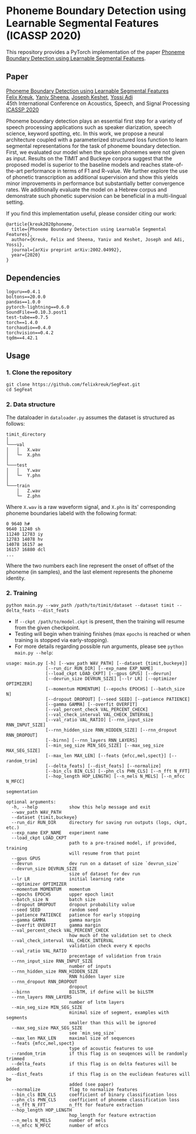# Phoneme Boundary Detection using Learnable Segmental Features (ICASSP 2020)

This repository provides a PyTorch implementation of the paper [Phoneme Boundary Detection using Learnable Segmental Features](https://arxiv.org/pdf/2002.04992.pdf).

## Paper
[Phoneme Boundary Detection using Learnable Segmental Features](https://arxiv.org/pdf/2002.04992.pdf)
</br>
[Felix Kreuk](https://scholar.google.co.il/citations?user=UiERcYsAAAAJ&hl=en), [Yaniv Sheena](https://dblp.org/pers/s/Sheena:Yaniv.html), [Joseph Keshet](http://u.cs.biu.ac.il/~jkeshet/), [Yossi Adi](https://scholar.google.co.il/citations?user=4W-HuYYAAAAJ&hl=en)
</br>
45th International Conference on Acoustics, Speech, and Signal Processing [ICASSP 2020](https://2020.ieeeicassp.org/)

Phoneme boundary detection plays an essential first step for a variety of speech processing applications such as speaker diarization, speech science, keyword spotting, etc. In this work, we propose a neural architecture coupled with a parameterized structured loss function to learn segmental representations for the task of phoneme boundary detection. First, we evaluated our model when the spoken phonemes were not given as input. Results on the TIMIT and Buckeye corpora suggest that the proposed model is superior to the baseline models and reaches state-of-the-art performance in terms of F1 and R-value. We further explore the use of phonetic transcription as additional supervision and show this yields minor improvements in performance but substantially better convergence rates. We additionally evaluate the model on a Hebrew corpus and demonstrate such phonetic supervision can be beneficial in a multi-lingual setting.

If you find this implementation useful, please consider citing our work:
```
@article{kreuk2020phoneme,
  title={Phoneme Boundary Detection using Learnable Segmental Features},
  author={Kreuk, Felix and Sheena, Yaniv and Keshet, Joseph and Adi, Yossi},
  journal={arXiv preprint arXiv:2002.04992},
  year={2020}
}
```

## Dependencies

```
loguru==0.4.1
boltons==20.0.0
pandas==1.0.0
pytorch-lightning==0.6.0
SoundFile==0.10.3.post1
test-tube==0.7.5
torch==1.4.0
torchaudio==0.4.0
torchvision==0.4.2
tqdm==4.42.1
```

## Usage

### 1. Clone the repository
```
git clone https://github.com/felixkreuk/SegFeat.git
cd SegFeat
```

### 2. Data structure
The dataloader in `dataloader.py` assumes the dataset is structured as follows:
```
timit_directory
│
└───val
│   │   X.wav
│   └─  X.phn
│
└───test
│   │   Y.wav
│   └─  Y.phn
│
└───train
    │   Z.wav
    └─  Z.phn
```

Where `X.wav` is a raw waveform signal, and `X.phn` is its' corresponding phoneme boundaries labeld with the following format:
```
0 9640 h#
9640 11240 sh
11240 12783 iy
12783 14078 hv
14078 16157 ae
16157 16880 dcl
...
```
Where the two numbers each line represent the onset of offset of the phoneme (in samples), and the last element represents the phoneme identity.

### 2. Training
```
python main.py --wav_path /path/to/timit/dataset --dataset timit --delta_feats --dist_feats
```
* If `--ckpt /path/to/model.ckpt` is present, then the training will resume from the given checkpoint.
* Testing will begin when training finishes (max `epochs` is reached or when training is stopped via early-stopping).
* For more details regarding possible run arguments, please see `python main.py --help`:
```
usage: main.py [-h] [--wav_path WAV_PATH] [--dataset {timit,buckeye}]
               [--run_dir RUN_DIR] [--exp_name EXP_NAME]
               [--load_ckpt LOAD_CKPT] [--gpus GPUS] [--devrun]
               [--devrun_size DEVRUN_SIZE] [--lr LR] [--optimizer OPTIMIZER]
               [--momentum MOMENTUM] [--epochs EPOCHS] [--batch_size N]
               [--dropout DROPOUT] [--seed SEED] [--patience PATIENCE]
               [--gamma GAMMA] [--overfit OVERFIT]
               [--val_percent_check VAL_PERCENT_CHECK]
               [--val_check_interval VAL_CHECK_INTERVAL]
               [--val_ratio VAL_RATIO] [--rnn_input_size RNN_INPUT_SIZE]
               [--rnn_hidden_size RNN_HIDDEN_SIZE] [--rnn_dropout RNN_DROPOUT]
               [--birnn] [--rnn_layers RNN_LAYERS]
               [--min_seg_size MIN_SEG_SIZE] [--max_seg_size MAX_SEG_SIZE]
               [--max_len MAX_LEN] [--feats {mfcc,mel,spect}] [--random_trim]
               [--delta_feats] [--dist_feats] [--normalize]
               [--bin_cls BIN_CLS] [--phn_cls PHN_CLS] [--n_fft N_FFT]
               [--hop_length HOP_LENGTH] [--n_mels N_MELS] [--n_mfcc N_MFCC]

segmentation

optional arguments:
  -h, --help            show this help message and exit
  --wav_path WAV_PATH
  --dataset {timit,buckeye}
  --run_dir RUN_DIR     directory for saving run outputs (logs, ckpt, etc.)
  --exp_name EXP_NAME   experiment name
  --load_ckpt LOAD_CKPT
                        path to a pre-trained model, if provided, training
                        will resume from that point
  --gpus GPUS
  --devrun              dev run on a dataset of size `devrun_size`
  --devrun_size DEVRUN_SIZE
                        size of dataset for dev run
  --lr LR               initial learning rate
  --optimizer OPTIMIZER
  --momentum MOMENTUM   momentum
  --epochs EPOCHS       upper epoch limit
  --batch_size N        batch size
  --dropout DROPOUT     dropout probability value
  --seed SEED           random seed
  --patience PATIENCE   patience for early stopping
  --gamma GAMMA         gamma margin
  --overfit OVERFIT     gamma margin
  --val_percent_check VAL_PERCENT_CHECK
                        how much of the validation set to check
  --val_check_interval VAL_CHECK_INTERVAL
                        validation check every K epochs
  --val_ratio VAL_RATIO
                        precentage of validation from train
  --rnn_input_size RNN_INPUT_SIZE
                        number of inputs
  --rnn_hidden_size RNN_HIDDEN_SIZE
                        RNN hidden layer size
  --rnn_dropout RNN_DROPOUT
                        dropout
  --birnn               BILSTM, if define will be biLSTM
  --rnn_layers RNN_LAYERS
                        number of lstm layers
  --min_seg_size MIN_SEG_SIZE
                        minimal size of segment, examples with segments
                        smaller than this will be ignored
  --max_seg_size MAX_SEG_SIZE
                        see `min_seg_size`
  --max_len MAX_LEN     maximal size of sequences
  --feats {mfcc,mel,spect}
                        type of acoustic features to use
  --random_trim         if this flag is on seuqences will be randomly trimmed
  --delta_feats         if this flag is on delta features will be added
  --dist_feats          if this flag is on the euclidean features will be
                        added (see paper)
  --normalize           flag to normalize features
  --bin_cls BIN_CLS     coefficient of binary classification loss
  --phn_cls PHN_CLS     coefficient of phoneme classification loss
  --n_fft N_FFT         n_fft for feature extraction
  --hop_length HOP_LENGTH
                        hop_length for feature extraction
  --n_mels N_MELS       number of mels
  --n_mfcc N_MFCC       number of mfccs
```
